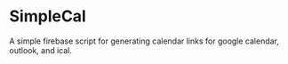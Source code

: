 # SimpleCal

A simple firebase script for generating calendar links for google calendar, outlook, and ical.
